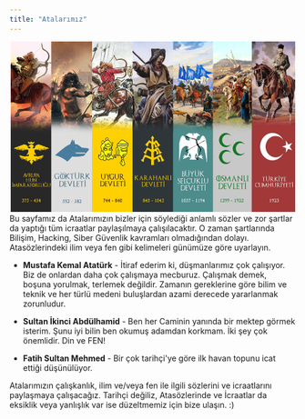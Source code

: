 ```yaml
---
title: "Atalarımız"
---
```

<center><img src="maxresdefault (1).jpg" width="500" height="300"></img></center>
Bu sayfamız da Atalarımızın bizler için söylediği anlamlı sözler ve zor şartlar da yaptığı tüm icraatlar paylaşılmaya çalışılacaktır. O zaman şartlarında Bilişim, Hacking, Siber Güvenlik kavramları olmadığından dolayı. Atasözlerindeki ilim veya fen gibi kelimeleri günümüze göre uyarlayın.

- **Mustafa Kemal Atatürk** - İtiraf ederim ki, düşmanlarımız çok çalışıyor. Biz de onlardan daha çok çalışmaya mecburuz. Çalışmak demek, boşuna yorulmak, terlemek değildir. Zamanın gereklerine göre bilim ve teknik ve her türlü medeni buluşlardan azami derecede yararlanmak zorunludur.

- **Sultan İkinci Abdülhamid** - Ben her Caminin yanında bir mektep görmek isterim. Şunu iyi bilin ben okumuş adamdan korkmam. İki şey çok önemlidir. Din ve FEN!

- **Fatih Sultan Mehmed** - Bir çok tarihçi'ye göre ilk havan topunu icat ettiği düşünülüyor. 

Atalarımızın çalışkanlık, ilim ve/veya fen ile ilgili sözlerini ve icraatlarını paylaşmaya çalışacağız. 
Tarihçi değiliz, Atasözlerinde ve İcraatlar da eksiklik veya yanlışlık var ise düzeltmemiz için bize ulaşın. :)

